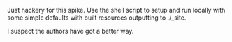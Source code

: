 Just hackery for this spike. Use the shell script to setup and run locally with some simple defaults
with built resources outputting to ./_site.

I suspect the authors have got a better way.
